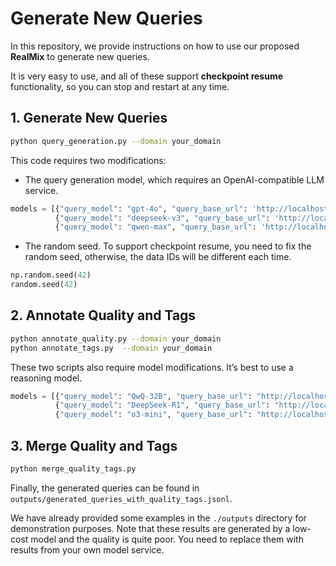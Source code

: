 # Generate New Queries

In this repository, we provide instructions on how to use our proposed **RealMix** to generate new queries.

It is very easy to use, and all of these support **checkpoint resume** functionality, so you can stop and restart at any time.

## 1. Generate New Queries

```bash
python query_generation.py --domain your_domain
```

This code requires two modifications:
- The query generation model, which requires an OpenAI-compatible LLM service.
```python
models = [{"query_model": "gpt-4o", "query_base_url": 'http://localhost:8006/', "query_api_key": "any"},
          {"query_model": "deepseek-v3", "query_base_url": 'http://localhost:8006/', "query_api_key": "any"},
          {"query_model": "qwen-max", "query_base_url": 'http://localhost:8006/', "query_api_key": "any"}, ]
```
- The random seed. To support checkpoint resume, you need to fix the random seed, otherwise, the data IDs will be different each time.
```python
np.random.seed(42)
random.seed(42)
```

## 2. Annotate Quality and Tags

```bash
python annotate_quality.py --domain your_domain
python annotate_tags.py  --domain your_domain
```

These two scripts also require model modifications. It’s best to use a reasoning model.

```python
models = [{"query_model": "QwQ-32B", "query_base_url": "http://localhost:8006/", "query_api_key": "any"},
          {"query_model": "DeepSeek-R1", "query_base_url": "http://localhost:8006/", "query_api_key": "any"},
          {"query_model": "o3-mini", "query_base_url": "http://localhost:8006/", "query_api_key": "any"}]
```

## 3. Merge Quality and Tags

```bash
python merge_quality_tags.py
```

Finally, the generated queries can be found in `outputs/generated_queries_with_quality_tags.jsonl`.

We have already provided some examples in the `./outputs` directory for demonstration purposes. Note that these results are generated by a low-cost model and the quality is quite poor. You need to replace them with results from your own model service. 